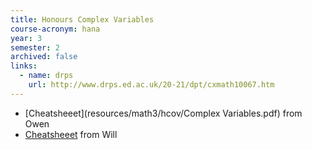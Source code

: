 ```yaml
---
title: Honours Complex Variables
course-acronym: hana
year: 3
semester: 2
archived: false
links:
  - name: drps
    url: http://www.drps.ed.ac.uk/20-21/dpt/cxmath10067.htm
--- 
```

 
- [Cheatsheeet](resources/math3/hcov/Complex Variables.pdf) from Owen
- [Cheatsheeet](resources/math3/hcov/Complex_Formula_Sheet.pdf) from Will
